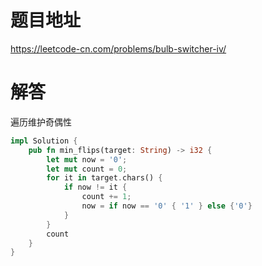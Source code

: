 # 题目地址

<https://leetcode-cn.com/problems/bulb-switcher-iv/>

# 解答

遍历维护奇偶性

```Rust
impl Solution {
    pub fn min_flips(target: String) -> i32 {
        let mut now = '0';
        let mut count = 0;
        for it in target.chars() {
            if now != it {
                count += 1;
                now = if now == '0' { '1' } else {'0'}
            }
        }
        count
    }
}
```
